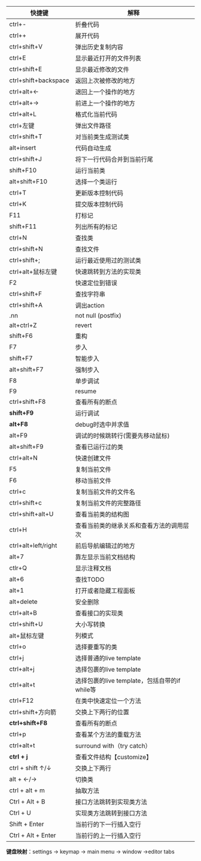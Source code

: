 | 快捷键               | 解释                                          |
| -------------------- | --------------------------------------------- |
| ctrl+-               | 折叠代码                                      |
| ctrl++               | 展开代码                                      |
| ctrl+shift+V         | 弹出历史复制内容                              |
| ctrl+E               | 显示最近打开的文件列表                        |
| ctrl+shift+E         | 显示最近修改的文件                            |
| ctrl+shift+backspace | 返回上次被修改的地方                          |
| ctrl+alt+←           | 退回上一个操作的地方                          |
| ctrl+alt+→           | 前进上一个操作的地方                          |
| ctrl+alt+L           | 格式化当前代码                                |
| ctrl+左键            | 弹出文件路径                                  |
| ctrl+shift+T         | 对当前类生成测试类                            |
| alt+insert           | 代码自动生成                                  |
| ctrl+shift+J         | 将下一行代码合并到当前行尾                    |
| shift+F10            | 运行当前类                                    |
| alt+shift+F10        | 选择一个类运行                                |
| ctrl+T               | 更新版本控制代码                              |
| ctrl+K               | 提交版本控制代码                              |
| F11                  | 打标记                                        |
| shift+F11            | 列出所有的标记                                |
| ctrl+N               | 查找类                                        |
| ctrl+shift+N         | 查找文件                                      |
| ctrl+shift+;         | 运行最近使用过的测试类                        |
| ctrl+alt+鼠标左键    | 快速跳转到方法的实现类                        |
| F2                   | 快速定位到错误                                |
| ctrl+shift+F         | 查找字符串                                    |
| ctrl+shift+A         | 调出action                                    |
| .nn                  | not null (postfix)                            |
| alt+ctrl+Z           | revert                                        |
| shift+F6             | 重构                                          |
| F7                   | 步入                                          |
| shift+F7             | 智能步入                                      |
| alt+shift+F7         | 强制步入                                      |
| F8                   | 单步调试                                      |
| F9                   | resume                                        |
| ctrl+shift+F8        | 查看所有的断点                                |
| **shift+F9**         | 运行调试                                      |
| **alt+F8**           | debug时选中并求值                             |
| alt+F9               | 调试的时候跳转行(需要先移动鼠标)              |
| alt+shift+F9         | 查看已运行过的类                              |
| ctrl+alt+N           | 快速创建文件                                  |
| F5                   | 复制当前文件                                  |
| F6                   | 移动当前文件                                  |
| ctrl+c               | 复制当前文件的文件名                          |
| ctrl+shift+c         | 复制当前文件的完整路径                        |
| ctrl+shift+alt+U     | 查看当前类的结构图                            |
| ctrl+H               | 查看当前类的继承关系和查看方法的调用层次      |
| ctrl+alt+left/right  | 前后导航编辑过的地方                          |
| alt+7                | 靠左显示当前文档结构                          |
| ctlr+Q               | 显示注释文档                                  |
| alt+6                | 查找TODO                                      |
| alt+1                | 打开或者隐藏工程面板                          |
| alt+delete           | 安全删除                                      |
| ctrl+alt+B           | 查看接口的实现类                              |
| ctrl+shift+U         | 大小写转换                                    |
| alt+鼠标左键         | 列模式                                        |
| ctrl+o               | 选择要重写的类                                |
| ctrl+j               | 选择普通的live template                       |
| ctrl+alt+j           | 选择包裹的live template                       |
| ctrl+alt+t           | 选择包裹的live template，包括自带的if while等 |
| ctrl+F12             | 在类中快速定位一个方法                        |
| ctrl+shift+方向箭    | 交换上下两行的位置                            |
| **ctrl+shift+F8**    | 查看所有的断点                                |
| ctrl+p               | 查看某个方法的重载方法                        |
| ctrl+alt+t           | surround with（try catch）                    |
| **ctrl + j**         | 查看文件结构【customize】                     |
| ctrl + shift ↑/↓     | 交换上下两行                                  |
| alt + ←/→            | 切换类                                        |
| ctrl + alt + m       | 抽取方法                                      |
| Ctrl + Alt + B       | 接口方法跳转到实现类方法                      |
| Ctrl + U             | 实现类方法跳转到接口方法                      |
| Shift + Enter        | 当前行的下一行插入空行                        |
| Ctrl + Alt + Enter   | 当前行的上一行插入空行                        |

**键盘映射**：settings -> keymap -> main menu -> window ->editor tabs